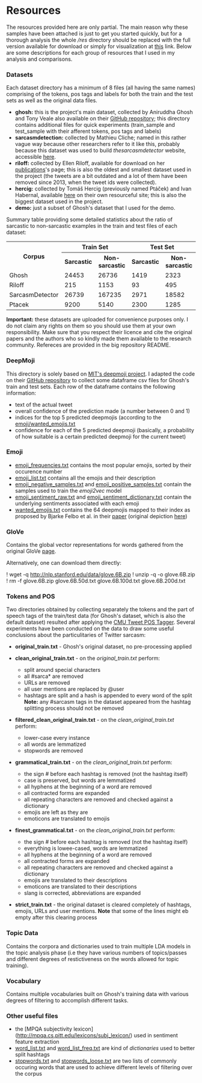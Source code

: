 # Resources

The resources provided here are only partial. The main reason why these samples have been attached is just to get you started quickly, but for a thorough analysis the whole */res* directory should be replaced with the full version available for download or simply for visualization at [this](https://drive.google.com/open?id=1AcGulyTXcrsn6hStefD3M0MNrzkxV_1n) link. Below are some descriptions for each group of resources that I used in my analysis and comparisons.

### Datasets

Each dataset directory has a minimum of 8 files (all having the same names) comprising of the tokens, pos tags and labels for both the train and the test sets as well as the original data files.

* **ghosh:**  this is the project's main dataset, collected by Aniruddha Ghosh and Tony Veale also available on their [GitHub repository](https://github.com/AniSkywalker/SarcasmDetection); this directory contains additional files for quick experiments (train_sample and test_sample with their afferent tokens, pos tags and labels) 
* **sarcasmdetection:** collected by Mathieu Cliche; named in this rather vague way because other researchers refer to it like this, probably because this dataset was used to build *thesarcasmdetector* website, accessible [here](http://www.thesarcasmdetector.com/about/).
* **riloff:** collected by Ellen Riloff, available for download on her [publications](http://www.cs.utah.edu/~riloff/publications_chron.html)'s page; this is also the oldest and smallest dataset used in the project (the tweets are a bit outdated and a lot of them have been removed since 2013, when the tweet ids were collected).
* **hercig:** collected by Tomáš Hercig (previously named Ptáček) and Ivan Habernal, available [here](http://liks.fav.zcu.cz/sarcasm/) on their own resourceful site; this is also the biggest dataset used in the project.
* **demo:** just a subset of Ghosh's dataset that I used for the demo.

Summary table providing some detailed statistics about the ratio of sarcastic to non-sarcastic examples in the train and test files of each dataset:
<table style="width:100%">
  <tr>
    <th rowspan="2">Corpus</th>
    <th colspan="2">Train Set</th> 
    <th colspan="2">Test Set</th>
  </tr>
  <tr>
    <th>Sarcastic</th>
    <th>Non-sarcastic</th>
    <th>Sarcastic</th>
    <th>Non-sarcastic</th>
  </tr>
  <tr>
    <td>Ghosh</td>
    <td>24453</td> 
    <td>26736</td>
    <td>1419</td>
    <td>2323</td>
  </tr>
  <tr>
    <td>Riloff</td>
    <td>215</td> 
    <td>1153</td>
    <td>93</td>
    <td>495</td>
  </tr>
  <tr>
    <td>SarcasmDetector</td>
    <td>26739</td> 
    <td>167235</td>
    <td>2971</td>
    <td>18582</td>
  </tr>
  <tr>
    <td>Ptacek</td>
    <td>9200</td> 
    <td>5140</td>
    <td>2300</td>
    <td>1285</td>
  </tr>
</table>



**Important:** these datasets are uploaded for convenience purposes only. I do not claim any rights on them so you should use them at your own responsibility. Make sure that you respect their licence and cite the original papers and the authors who so kindly made them available to the research community. Refereces are provided in the big repository README.

### DeepMoji

This directory is solely based on [MIT's deepmoji project](https://deepmoji.mit.edu/). I adapted the code on their [GitHub repository](https://github.com/MirunaPislar/DeepMoji) to collect some dataframe csv files for Ghosh's train and test sets. Each row of the dataframe contains the following information:

* text of the actual tweet
* overall confidence of the prediction made (a number between 0 and 1)
* indices for the top 5 predicted deepmojis (according to the [emoji/wanted_emojis.txt](emoji/wanted_emojis.txt)
* confidence for each of the 5 predicted deepmoji (basically, a probability of how suitable is a certain predicted deepmoji for the current tweet)

### Emoji

* [emoji_frequencies.txt](emoji/emoji_frequencies.txt) contains the most popular emojis, sorted by their occurence number
* [emoji_list.txt](emoji/emoji_list.txt) contains all the emojis and their description
* [emoji_negative_samples.txt](emoji/emoji_negative_samples.txt) and [emoji_positive_samples.txt](emoji/emoji_positive_samples.txt) contain the samples used to train the *emoji2vec* model
* [emoji_sentiment_raw.txt](emoji/emoji_sentiment_raw.txt) and  [emoji_sentiment_dictionary.txt](emoji/emoji_sentiment_dictionary.txt) contain the underlying sentiments associated with each emoji
* [wanted_emojis.txt](emoji/wanted_emojis.txt) contains the 64 deepmojis mapped to their index as proposed by Bjarke Felbo et al. in their [paper](https://arxiv.org/pdf/1708.00524.pdf) (original depiction [here](https://github.com/MirunaPislar/DeepMoji/blob/master/emoji_overview.png))

### GloVe

Contains the global vector representations for words gathered from the original GloVe [page](https://nlp.stanford.edu/projects/glove/).

Alternatively, one can download them directly:

! wget -q http://nlp.stanford.edu/data/glove.6B.zip
! unzip -q -o glove.6B.zip
! rm -f glove.6B.zip glove.6B.50d.txt glove.6B.100d.txt glove.6B.200d.txt

### Tokens and POS

Two directories obtained by collecting separately the tokens and the part of speech tags of the train/test data (for Ghosh's dataset, which is also the default dataset) resulted after applying the [CMU Tweet POS Tagger](). Several experiments have been conducted on the data to draw some useful conclusions about the particulitaries of Twitter sarcasm:

* **original_train.txt** - Ghosh's original dataset, no pre-processing applied

* **clean_original_train.txt** - on the *original_train.txt* perform:
	* split around special characters
	* all #sarca* are removed
	* URLs are removed
	* all user mentions are replaced by @user
	* hashtags are split and a hash is appended to every word of the split
**Note:** any #sarcasm tags in the dataset appeared from the hashtag splitting process should not be removed

* **filtered_clean_original_train.txt** - on the *clean_original_train.txt* perform:
	* lower-case every instance 
	* all words are lemmatized
	* stopwords are removed

* **grammatical_train.txt** - on the *clean_original_train.txt* perform:
	* the sign # before each hashtag is removed (not the hashtag itself)
	* case is preserved, but words are lemmatized
	* all hyphens at the beginning of a word are removed
	* all contracted forms are expanded
	* all repeating characters are removed and checked against a dictionary
	* emojis are left as they are
	* emoticons are translated to emojis

* **finest_grammatical.txt** - on the *clean_original_train.txt* perform:
	* the sign # before each hashtag is removed (not the hashtag itself)
	* everything is lowee-cased, words are lemmatized
	* all hyphens at the beginning of a word are removed
	* all contracted forms are expanded
	* all repeating characters are removed and checked against a dictionary
	* emojis are translated to their descriptions
	* emoticons are translated to their descriptions
	* slang is corrected, abbreviations are expanded

* **strict_train.txt** - the original dataset is cleared completely of hashtags, emojis, URLs and user mentions. **Note** that some of the lines might eb empty after this clearing process


### Topic Data

Contains the corpora and dictionaries used to train multiple LDA models in the topic analysis phase (i.e they have various numbers of topics/passes and different degrees of restictiveness on the words allowed for topic training).

### Vocabulary

Contains multiple vocabularies built on Ghosh's training data with various degrees of filtering to accomplish different tasks.

### Other useful files

* the [MPQA subjectivity lexicon] (http://mpqa.cs.pitt.edu/lexicons/subj_lexicon/) used in sentiment feature extraction
* [word_list.txt](word_list.txt) and [word_list_freq.txt](word_list_freq.txt) are kind of *dictionaries* used to better split hashtags
* [stopwords.txt](stopwords.txt) and [stopwords_loose.txt](stopwords_loose.txt) are two lists of commonly occuring words that are used to achieve different levels of filtering over the corpus
 
